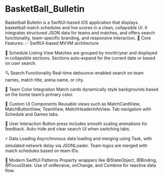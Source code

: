 # BasketBall_Bulletin
Basketball Bulletin is a SwiftUI-based iOS application that displays basketball match schedules and live scores in a clean, collapsible UI. It integrates structured JSON data for teams and matches, and offers search functionality, team-specific branding, and responsive interaction.
🔧 Core Features:
✅ SwiftUI-based MVVM architecture

📅 Schedule Listing View
Matches are grouped by month/year and displayed in collapsible sections.
Sections auto-expand for the current date or based on user search.

🔍 Search Functionality
Real-time debounce-enabled search on team names, match title, arena name, or city.

🎨 Team Color Integration
Match cards dynamically style backgrounds based on the home team’s primary color.

📱 Custom UI Components
Reusable views such as MatchCardView, MatchButtonView, TeamView, MatchHeaderInfoView.
Tab navigation with Schedule and Games tabs.

💬 User Interaction
Button press includes smooth scaling animations for feedback.
Auto-hide and clear search UI when switching tabs.

⚡ Data Loading
Asynchronous data loading and merging using Task, with simulated network delay via JSONLoader.
Team logos are merged with match schedules based on team IDs.

🧪 Modern SwiftUI Patterns
Property wrappers like @StateObject, @Binding, @FocusState.
Use of onReceive, onChange, and Combine for reactive data flow.
